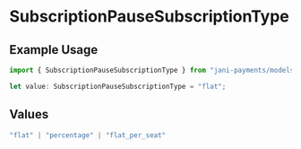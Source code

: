 # SubscriptionPauseSubscriptionType

## Example Usage

```typescript
import { SubscriptionPauseSubscriptionType } from "jani-payments/models/operations";

let value: SubscriptionPauseSubscriptionType = "flat";
```

## Values

```typescript
"flat" | "percentage" | "flat_per_seat"
```